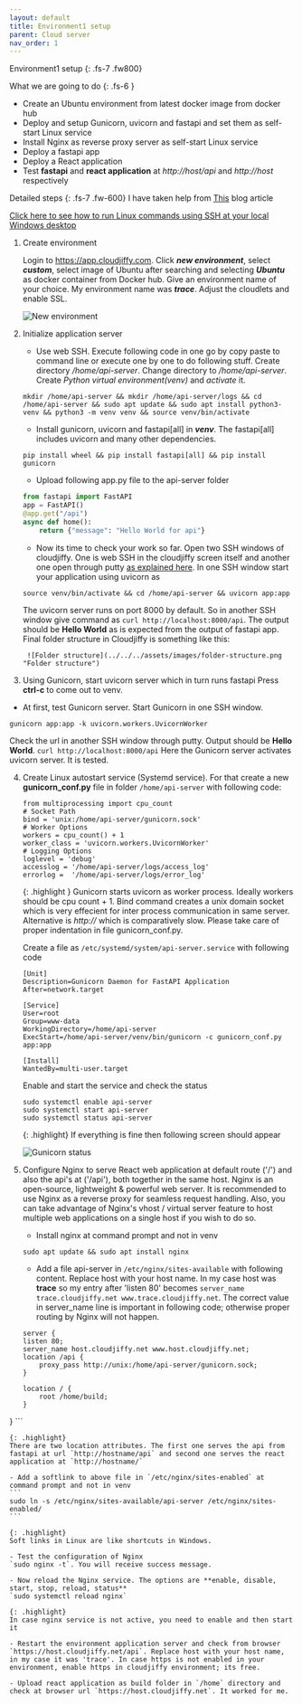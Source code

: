 ```yaml
---
layout: default
title: Environment1 setup
parent: Cloud server
nav_order: 1
---
```


Environment1 setup
{: .fs-7 .fw800}

What we are going to do
{: .fs-6 }

- Create an Ubuntu environment from latest docker image from docker hub
- Deploy and setup Gunicorn, uvicorn and fastapi and set them as self-start Linux service
- Install Nginx as reverse proxy server as self-start Linux service
- Deploy a fastapi app
- Deploy a React application
- Test **fastapi** and **react application** at _http://host/api_ and _http://host_ respectively

Detailed steps
{: .fs-7 .fw-600}
I have taken help from [This](https://www.vultr.com/es/docs/how-to-deploy-fastapi-applications-with-gunicorn-and-nginx-on-ubuntu-20-04/?lang=es&utm_source=performance-max-apac&utm_medium=paidmedia&obility_id=16876059738&utm_adgroup=&utm_campaign=&utm_term=&utm_content=&gclid=CjwKCAjw5P2aBhAlEiwAAdY7dIBuAX_1_n62r4ty-lE-oau5SVqf-Yrv-K3QbtD0-3tR6y7ca2JUUhoCCmYQAvD_BwE) blog article

[Click here to see how to run Linux commands using SSH at your local Windows desktop](../../putty-ssh)

1. Create environment

    Login to <https://app.cloudjiffy.com>. Click **_new environment_**, select **_custom_**, select image of Ubuntu after searching and selecting **_Ubuntu_** as docker container from Docker hub. Give an environment name of your choice. My environment name was **_trace_**. Adjust the cloudlets and enable SSL.

    ![New environment](../../../assets/images/new-env.png "New environment")

2. Initialize application server

    - Use web SSH. Execute following code in one go by copy paste to command line or execute one by one to do following stuff. Create directory _/home/api-server_. Change directory to _/home/api-server_. Create _Python virtual environment(venv)_ and _activate_ it.

    ```ubuntu
    mkdir /home/api-server && mkdir /home/api-server/logs && cd /home/api-server && sudo apt update && sudo apt install python3-venv && python3 -m venv venv && source venv/bin/activate
    ```

    - Install gunicorn, uvicorn and fastapi[all] in **_venv_**. The fastapi[all] includes uvicorn and many other dependencies.
    ```ubuntu
    pip install wheel && pip install fastapi[all] && pip install gunicorn
    ```
    - Upload following app.py file to the api-server folder
    ```python
    from fastapi import FastAPI
    app = FastAPI()
    @app.get("/api")
    async def home():
        return {"message": "Hello World for api"}
    ```

    - Now its time to check your work so far. Open two SSH windows of cloudjiffy. One is web SSH in the cloudjiffy screen itself and another one open through putty [as explained here](../../putty-ssh). In one SSH window start your application using uvicorn as
    ```ubuntu
    source venv/bin/activate && cd /home/api-server && uvicorn app:app
    ```
    The uvicorn server runs on port 8000 by default. So in another SSH window give command as `curl http://localhost:8000/api`. The output should be **Hello World** as is expected from the output of fastapi app. Final folder structure in Cloudjiffy is something like this:

        ![Folder structure](../../../assets/images/folder-structure.png "Folder structure")
    
3. Using Gunicorn, start uvicorn server which in turn runs fastapi
Press **ctrl-c** to come out to venv.
- At first, test Gunicorn server. Start Gunicorn in one SSH window.
```
gunicorn app:app -k uvicorn.workers.UvicornWorker
```
Check the url in another SSH window through putty. Output should be **Hello World**.
`curl http://localhost:8000/api`
Here the Gunicorn server activates uvicorn server. It is tested.

4. Create Linux autostart service (Systemd service). For that create a new **gunicorn_conf.py**  file in folder `/home/api-server` with following code:
    ```
    from multiprocessing import cpu_count
    # Socket Path
    bind = 'unix:/home/api-server/gunicorn.sock'
    # Worker Options
    workers = cpu_count() + 1
    worker_class = 'uvicorn.workers.UvicornWorker'
    # Logging Options
    loglevel = 'debug'
    accesslog = '/home/api-server/logs/access_log'
    errorlog =  '/home/api-server/logs/error_log'
    ```
    
    {: .highlight }
    Gunicorn starts uvicorn as worker process. Ideally workers should be cpu count + 1. Bind command creates a unix domain socket which is very effecient for inter process communication in same server. Alternative is _http://_ which is comparatively slow. Please take care of proper indentation in file gunicorn_conf.py.

    Create a file as `/etc/systemd/system/api-server.service` with following code
    ```
    [Unit]
    Description=Gunicorn Daemon for FastAPI Application
    After=network.target
    
    [Service]
    User=root
    Group=www-data
    WorkingDirectory=/home/api-server
    ExecStart=/home/api-server/venv/bin/gunicorn -c gunicorn_conf.py app:app

    [Install]
    WantedBy=multi-user.target
    ```

    Enable and start the service and check the status
    ```
    sudo systemctl enable api-server
    sudo systemctl start api-server
    sudo systemctl status api-server
    ```

    {: .highlight}
    If everything is fine then following screen should appear

    ![Gunicorn status](../../../assets/images/gunicorn-status.png "Gunicorn status")

5. Configure Nginx to serve React web application at default route ('/') and also the api's at ('/api'), both together in the same host. Nginx is an open-source, lightweight & powerful web server. It is recommended to use Nginx as a reverse proxy for seamless request handling. Also, you can take advantage of Nginx's vhost / virtual server feature to host multiple web applications on a single host if you wish to do so.
    - Install nginx at command prompt and not in venv

    ```
    sudo apt update && sudo apt install nginx
    ```

    - Add a file api-server in `/etc/nginx/sites-available` with following content. Replace host with your host name. In my case host was **trace** so my entry after 'listen 80' becomes `server_name trace.cloudjiffy.net www.trace.cloudjiffy.net`. The correct value in server_name line is important in following code; otherwise proper routing by Nginx will not happen.

    ```
    server {
    listen 80;
    server_name host.cloudjiffy.net www.host.cloudjiffy.net;
    location /api {
        proxy_pass http://unix:/home/api-server/gunicorn.sock;
    }
    
    location / {
        root /home/build;
    }
}
    ```

    {: .highlight}
    There are two location attributes. The first one serves the api from fastapi at url `http://hostname/api` and second one serves the react application at `http://hostname/`

    - Add a softlink to above file in `/etc/nginx/sites-enabled` at command prompt and not in venv
    ```
    sudo ln -s /etc/nginx/sites-available/api-server /etc/nginx/sites-enabled/
    ```

    {: .highlight}
    Soft links in Linux are like shortcuts in Windows.

    - Test the configuration of Nginx
    `sudo nginx -t`. You will receive success message.

    - Now reload the Nginx service. The options are **enable, disable, start, stop, reload, status**
    `sudo systemctl reload nginx`

    {: .highlight}
    In case nginx service is not active, you need to enable and then start it

    - Restart the environment application server and check from browser `https://host.cloudjiffy.net/api`. Replace host with your host name, in my case it was 'trace'. In case https is not enabled in your environment, enable https in cloudjiffy environment; its free.

    - Upload react application as build folder in `/home` directory and check at browser url `https://host.cloudjiffy.net`. It worked for me.


